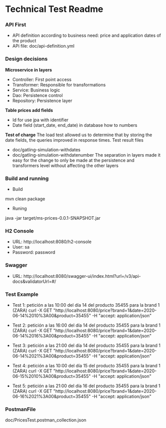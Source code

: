 # Technical Test Readme 

### API First

* API definition according to business need: price and application dates of the product 
* APi file: doc/api-definition.yml

### Design decisions

**Microservice in layers**
* Controller: First point access
* Transformer: Responsible for transformations
* Service: Business logic
* Dao: Persistence control
* Repository: Persistence layer

**Table prices add fields**
* Id for use jpa with identifier
* Date field (start_date, end_date) in database how to numbers

**Test of charge**
The load test allowed us to determine that by storing the date fields, the queries improved in response times.
Test result files
* doc/gatling-simulation-withdates
* doc/gatling-simulation-withdatenumber
The separation in layers made it easy for the change to only be made at the persistence and transformers level without affecting the other layers

### Build and running
* Build

mvn clean package

* Runing

java -jar target/ms-prices-0.0.1-SNAPSHOT.jar

### H2 Console
* URL: http://localhost:8080/h2-console
* User: sa
* Password: password 

### Swagger
* URL: http://localhost:8080/swagger-ui/index.html?url=/v3/api-docs&validatorUrl=#/

### Test Example
- Test 1: petición a las 10:00 del día 14 del producto 35455   para la brand 1 (ZARA)
curl -X GET "http://localhost:8080/price?brand=1&date=2020-06-14%2010%3A00&product=35455" -H "accept: application/json"

- Test 2: petición a las 16:00 del día 14 del producto 35455   para la brand 1 (ZARA)
curl -X GET "http://localhost:8080/price?brand=1&date=2020-06-14%2016%3A00&product=35455" -H "accept: application/json"

- Test 3: petición a las 21:00 del día 14 del producto 35455   para la brand 1 (ZARA)
curl -X GET "http://localhost:8080/price?brand=1&date=2020-06-14%2021%3A00&product=35455" -H "accept: application/json"

- Test 4: petición a las 10:00 del día 15 del producto 35455   para la brand 1 (ZARA)
curl -X GET "http://localhost:8080/price?brand=1&date=2020-06-15%2010%3A00&product=35455" -H "accept: application/json"

- Test 5: petición a las 21:00 del día 16 del producto 35455   para la brand 1 (ZARA)
curl -X GET "http://localhost:8080/price?brand=1&date=2020-06-16%2021%3A00&product=35455" -H "accept: application/json"

### PostmanFile
doc/PricesTest.postman_collection.json
